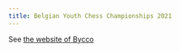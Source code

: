 ```yaml
---
title: Belgian Youth Chess Championships 2021
---
```



See [the website of Bycco](https://www.bycco.be)